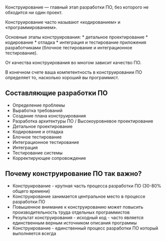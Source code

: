 Конструирование — главный этап разработки ПО, без которого не обходится ни один проект.

Конструирование часто называют «кодированием» и «программированием».

Основные этапы конструирования: 
	* детальное проектирование
	* кодирование
	* отладка
	* интеграция и тестирование приложения разработчиками (блочное тестирование и интеграционное тестирование).
 
От качества конструирования во многом зависит качество ПО.

В конечном счете ваша компетентность в конструировании ПО определяет то, насколько хороший вы программист.

## Составляющие разработки ПО
* Определение проблемы
* Выработка требований
* Создание плана конструирования
* Разработка архитектуры ПО / Высокоуровневое проектирование
* Детальное проектирование
* Кодирование и отладка
* Блочное тестирование
* Интеграционное тестирование
* Интеграция
* Тестирование системы
* Корректирующее сопровождение

## Почему конструирование ПО так важно?

* Конструирование - крупная часть процесса разработки ПО (30-80% общего времени)
* Конструирование занимается центральное место в процессе разработки ПО
* Повышенное внимание к конструированию может повысить производительность труда отдельных программистов
* Результат конструирования - исходный код - часто является единственным верным источником описания программы
* Конструирование - единственный процесс разработки ПО который выполняется всегда